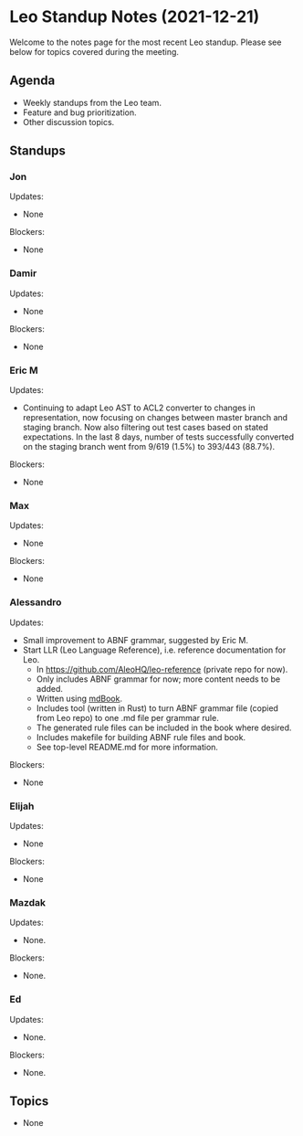 # Leo Standup Notes (2021-12-21)

Welcome to the notes page for the most recent Leo standup. Please see below for topics covered during the meeting.

## Agenda

* Weekly standups from the Leo team.
* Feature and bug prioritization.
* Other discussion topics.

## Standups

### Jon

Updates:

* None

Blockers:

* None

### Damir

Updates:

* None

Blockers:

* None

### Eric M

Updates:

* Continuing to adapt Leo AST to ACL2 converter to changes in representation, now focusing on changes between master branch and staging branch.  Now also filtering out test cases based on stated expectations.  In the last 8 days, number of tests successfully converted on the staging branch went from 9/619 (1.5%) to 393/443 (88.7%).

Blockers:

* None

### Max

Updates:

* None

Blockers:

* None

### Alessandro

Updates:

* Small improvement to ABNF grammar, suggested by Eric M.
* Start LLR (Leo Language Reference), i.e. reference documentation for Leo.
  * In https://github.com/AleoHQ/leo-reference (private repo for now).
  * Only includes ABNF grammar for now; more content needs to be added.
  * Written using [mdBook](https://rust-lang.github.io/mdBook/).
  * Includes tool (written in Rust) to turn ABNF grammar file (copied from Leo repo) to one .md file per grammar rule.
  * The generated rule files can be included in the book where desired.
  * Includes makefile for building ABNF rule files and book.
  * See top-level README.md for more information.

Blockers:

* None

### Elijah

Updates:

* None

Blockers:

* None

### Mazdak

Updates:

* None.

Blockers:

* None.

### Ed

Updates:

* None.

Blockers:

* None.

## Topics

* None
